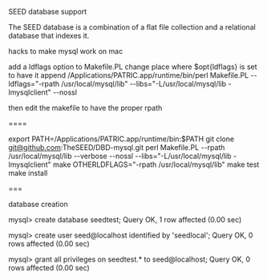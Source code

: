 SEED database support

The SEED database is a combination of a flat file collection and a
relational database that indexes it.


hacks to make mysql work on mac

add a ldflags option to Makefile.PL
change place where $opt{ldflags} is set to have it append
 /Applications/PATRIC.app/runtime/bin/perl Makefile.PL  --ldflags="-rpath /usr/local/mysql/lib" --libs="-L/usr/local/mysql/lib -lmysqlclient" --nossl

then edit the makefile to have the proper rpath

====

export PATH=/Applications/PATRIC.app/runtime/bin:$PATH
 git clone git@github.com:TheSEED/DBD-mysql.git
perl Makefile.PL --rpath /usr/local/mysql/lib --verbose --nossl  --libs="-L/usr/local/mysql/lib -lmysqlclient"
make OTHERLDFLAGS="-rpath /usr/local/mysql/lib"
make test
make install

===

database creation

 mysql> create database seedtest;
 Query OK, 1 row affected (0.00 sec)

 mysql> create user seed@localhost identified by 'seedlocal';
 Query OK, 0 rows affected (0.00 sec)

 mysql> grant all privileges on seedtest.* to seed@localhost;
 Query OK, 0 rows affected (0.00 sec)
